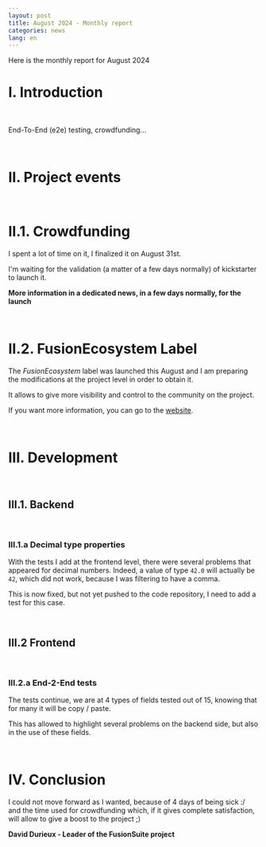 ```yaml
---
layout: post
title: August 2024 - Monthly report
categories: news
lang: en
---
```


Here is the monthly report for August 2024

# I. Introduction

<br>

End-To-End (e2e) testing, crowdfunding...

<br>

# II. Project events

<br>

# II.1. Crowdfunding

I spent a lot of time on it, I finalized it on August 31st.

I'm waiting for the validation (a matter of a few days normally) of kickstarter to launch it.

**More information in a dedicated news, in a few days normally, for the launch**

<br>

# II.2. FusionEcosystem Label

The *FusionEcosystem* label was launched this August and I am preparing the modifications at the project level in order to obtain it.

It allows to give more visibility and control to the community on the project.

If you want more information, you can go to the [website](https://fusionecosystem.org).

<br>

# III. Development

<br>

## III.1. Backend

<br>

### III.1.a Decimal type properties

With the tests I add at the frontend level, there were several problems that appeared for decimal numbers. Indeed, a value of type `42.0` will actually be `42`, which did not work, because I was filtering to have a comma.

This is now fixed, but not yet pushed to the code repository, I need to add a test for this case.

<br>

## III.2 Frontend

<br>

### III.2.a End-2-End tests

The tests continue, we are at 4 types of fields tested out of 15, knowing that for many it will be copy / paste.

This has allowed to highlight several problems on the backend side, but also in the use of these fields.

<br>

# IV. Conclusion

I could not move forward as I wanted, because of 4 days of being sick :/ and the time used for crowdfunding which, if it gives complete satisfaction, will allow to give a boost to the project ;)

**David Durieux - Leader of the FusionSuite project**
